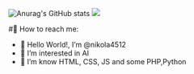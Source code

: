 ![Anurag's GitHub stats](https://github-readme-stats.vercel.app/api?username=nikola4512&show_icons=true&theme=dracula)
![](https://komarev.com/ghpvc/?username=your-github-username&color=ff69b4)

#🚀 How to reach me:
- 👋 Hello World!, I’m @nikola4512
- 👀 I’m interested in AI
- 🌱 I’m know HTML, CSS, JS and some PHP,Python

<!---
nikola4512/nikola4512 is a ✨ special ✨ repository because its `README.md` (this file) appears on your GitHub profile.
You can click the Preview link to take a look at your changes.
--->
